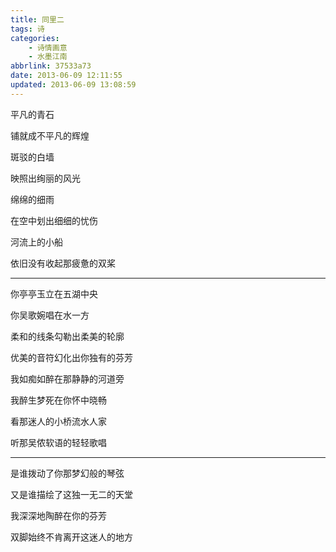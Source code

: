 ```yaml
---
title: 同里二
tags: 诗
categories: 
    - 诗情画意
    - 水墨江南
abbrlink: 37533a73
date: 2013-06-09 12:11:55
updated: 2013-06-09 13:08:59
---
```


平凡的青石

铺就成不平凡的辉煌

斑驳的白墙

映照出绚丽的风光

绵绵的细雨

在空中划出细细的忧伤

河流上的小船

依旧没有收起那疲惫的双桨

***

你亭亭玉立在五湖中央

你吴歌婉唱在水一方

柔和的线条勾勒出柔美的轮廓

优美的音符幻化出你独有的芬芳

我如痴如醉在那静静的河道旁

我醉生梦死在你怀中晓畅

看那迷人的小桥流水人家

听那吴侬软语的轻轻歌唱

***

是谁拨动了你那梦幻般的琴弦

又是谁描绘了这独一无二的天堂

我深深地陶醉在你的芬芳

双脚始终不肯离开这迷人的地方